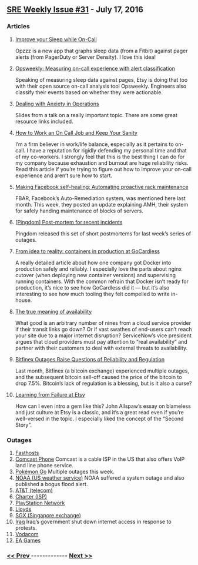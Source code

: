 ## [SRE Weekly Issue #31](https://sreweekly.com/sre-weekly-issue-31/) - July 17, 2016
### Articles

1. [Improve your Sleep while On-Call](https://blog.serverdensity.com/on-call-sleep-monitoring/)

    Opzzz is a new app that graphs sleep data (from a Fitbit) against pager alerts (from PagerDuty or Server Density).  I love this idea!

1. [Opsweekly: Measuring on-call experience with alert classification](https://codeascraft.com/2014/06/19/opsweekly-measuring-on-call-experience-with-alert-classification/)

    Speaking of measuring sleep data against pages, Etsy is doing that too with their open source on-call analysis tool Opsweekly.  Engineers also classify their events based on whether they were actionable.

1. [Dealing with Anxiety in Operations](http://www.slideshare.net/jlintz/dealing-with-anxiety-in-operations-velocity-2016)

    Slides from a talk on a really important topic.  There are some great resource links included.
1. [How to Work an On Call Job and Keep Your Sanity](http://lifehacker.com/5983847/how-to-work-an-on-call-job-and-keep-your-sanity)

    I’m a firm believer in work/life balance, especially as it pertains to on-call.  I have a reputation for rigidly defending my personal time and that of my co-workers.  I strongly feel that this is the best thing I can do for my company because exhaustion and burnout are huge reliability risks.  Read this article if you’re trying to figure out how to improve your on-call experience and aren’t sure how to start.
1. [Making Facebook self-healing: Automating proactive rack maintenance](https://code.facebook.com/posts/629906427171799/making-facebook-self-healing-automating-proactive-rack-maintenance/)

    FBAR, Facebook’s Auto-Remediation system, was mentioned here last month.  This week, they posted an update explaining AMH, their system for safely handing maintenance of blocks of servers.
1. [[Pingdom] Post-mortem for recent incidents](http://royal.pingdom.com/2016/07/12/post-mortem-recent-incidents/)

    Pingdom released this set of short postmortems for last week’s series of outages.
1. [From idea to reality: containers in production at GoCardless](https://gocardless.com/blog/from-idea-to-reality-containers-in-production-at-gocardless/)

    A really detailed article about how one company got Docker into production safely and reliably.  I especially love the parts about nginx cutover (when deploying new container versions) and supervising running containers.  With the common refrain that Docker isn’t ready for production, it’s nice to see how GoCardless did it — but it’s also interesting to see how much tooling they felt compelled to write in-house.
1. [The true meaning of availability](https://datacenternews.asia/story/expert-insights-true-meaning-availability/)

    What good is an arbitrary number of nines from a cloud service provider if their transit links go down?  Or if vast swathes of end-users can’t reach your site due to a major internet disruption?  ServiceNow’s vice president argues that cloud providers must pay attention to “real availability” and partner with their customers to deal with external threats to availability.
1. [Bitfinex Outages Raise Questions of Reliability and Regulation](http://bitcoinist.net/bitfinex-outages-reliability-regulation/)

    Last month, Bitfinex (a bitcoin exchange) experienced multiple outages, and the subsequent bitcoin sell-off caused the price of the bitcoin to drop 7.5%.  Bitcoin’s lack of regulation is a blessing, but is it also a curse?
1. [Learning from Failure at Etsy](http://www.kitchensoap.com/2013/09/30/learning-from-failure-at-etsy/)

    How can I even intro a gem like this? John Allspaw’s essay on blameless and just culture at Etsy is a classic, and it’s a great read even if you’re well-versed in the topic.  I especially liked the concept of the “Second Story”.
### Outages

1. [Fasthosts](http://www.theregister.co.uk/2016/07/11/major_fasthosts_outage/)
1. [Comcast Phone](http://www.cruiserschoice.com/news/comcast-phone-outage-knock-business-customers-offline-nationwide-r1237/)
    Comcast is a cable ISP in the US that also offers VoIP land line phone service.
1. [Pokémon Go](http://heavy.com/games/2016/07/pokemon-go-server-servers-status-are-the-down-right-now-how-to-check-outage-map/)
    Multiple outages this week.
1. [NOAA (US weather service)](https://www.washingtonpost.com/news/capital-weather-gang/wp/2016/07/13/weather-service-suffers-major-network-issue-warning-system-interrupted/)
    NOAA suffered a system outage and also published a bogus flood alert.
1. [AT&T (telecom)](https://historiccity.com/2016/staugustine/news/florida/how-do-you-reach-out-without-internet-cellular-or-phone-59449)
1. [Charter (ISP)](http://www.polkio.com/news/2016/jul/13/charter-outage-puts-businesses-tough-spot/)
1. [PlayStation Network](http://thetechportal.com/2016/07/13/playstation-network-seems-many-worldwide/)
1. [Lloyds](http://www.theregister.co.uk/2016/07/14/llloyds_online_banking_hit_with_intermitent_outage/)
1. [SGX (Singapore exchange)](http://www.todayonline.com/business/sgx-downtime-thursday-triggered-hardware-issue)
1. [Iraq](http://www.techweekeurope.co.uk/cloud/iraq-shuts-down-internet-195163)
    Iraq’s government shut down internet access in response to protests.
1. [Vodacom](http://mybroadband.co.za/news/cellular/172057-massive-vodacom-data-outage-in-south-africa.html)
1. [EA Games](http://www.dailystar.co.uk/tech/gaming/530616/EA-Games-Down-Server-Crash-FIFA-Battlefront-Battlefield-crash-PS4-Xbox-One-PCEA)

### [ << Prev ](sreweekly-30.md) ------------- [ Next >> ](sreweekly-32.md)